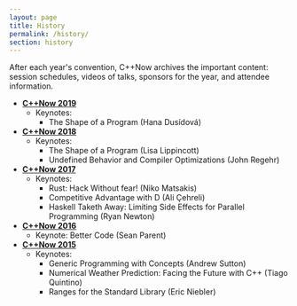 ```yaml
---
layout: page
title: History
permalink: /history/
section: history
---
```


After each year's convention, C++Now archives the important content: session schedules, videos of talks, sponsors for the year, and attendee information.

* **[C++Now 2019](/history/2019/)**
    * Keynotes:
        * The Shape of a Program (Hana Dusídová)
* **[C++Now 2018](/history/2018/)**
    * Keynotes:
        * The Shape of a Program (Lisa Lippincott)
        * Undefined Behavior and Compiler Optimizations (John Regehr)
* **[C++Now 2017](/history/2017/)**
    * Keynotes:
        * Rust: Hack Without fear! (Niko Matsakis)
        * Competitive Advantage with D (Ali Çehreli)
        * Haskell Taketh Away: Limiting Side Effects for Parallel Programming (Ryan Newton)
* **[C++Now 2016](/history/2016/)**
    * Keynote: Better Code (Sean Parent)
* **[C++Now 2015](/history/2015/)**
    * Keynotes:
        * Generic Programming with Concepts (Andrew Sutton)
        * Numerical Weather Prediction: Facing the Future with C++ (Tiago Quintino)
        * Ranges for the Standard Library (Eric Niebler)

